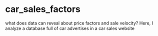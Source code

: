 # car_sales_factors
what does data can reveal about price factors and sale velocity? Here, I analyze a database full  of car advertises in a car sales website
